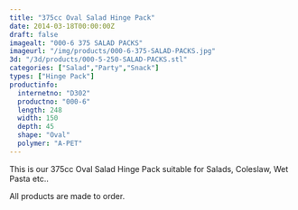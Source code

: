 ```yaml
---
title: "375cc Oval Salad Hinge Pack"
date: 2014-03-18T00:00:00Z
draft: false
imagealt: "000-6 375 SALAD PACKS"
imageurl: "/img/products/000-6-375-SALAD-PACKS.jpg"
3d: "/3d/products/000-5-250-SALAD-PACKS.stl"
categories: ["Salad","Party","Snack"]
types: ["Hinge Pack"]
productinfo:
  internetno: "D302"
  productno: "000-6"
  length: 248
  width: 150
  depth: 45
  shape: "Oval"
  polymer: "A-PET"
---
```

This is our 375cc Oval Salad Hinge Pack suitable for Salads, Coleslaw, Wet Pasta etc..

All products are made to order.